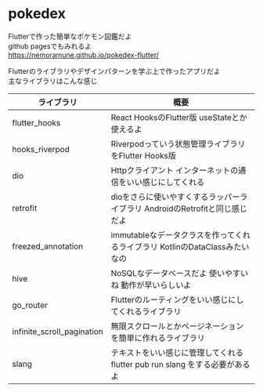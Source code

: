 # pokedex

Flutterで作った簡単なポケモン図鑑だよ  
github pagesでもみれるよ  
https://nemoramune.github.io/pokedex-flutter/

Flutterのライブラリやデザインパターンを学ぶ上で作ったアプリだよ  
主なライブラリはこんな感じ

| ライブラリ                 | 概要                                                                        |
| -------------------------- | --------------------------------------------------------------------------- |
| flutter_hooks              | React HooksのFlutter版 useStateとか使えるよ                                 |
| hooks_riverpod             | Riverpodっていう状態管理ライブラリをFlutter Hooks版                         |
| dio                        | Httpクライアント インターネットの通信をいい感じにしてくれる                 |
| retrofit                   | dioをさらに使いやすくするラッパーライブラリ AndroidのRetrofitと同じ感じだよ |
| freezed_annotation         | immutableなデータクラスを作ってくれるライブラリ KotlinのDataClassみたいなの |
| hive                       | NoSQLなデータベースだよ 使いやすいね 動作が早いらしいよ                     |
| go_router                  | Flutterのルーティングをいい感じにしてくれるライブラリ                       |
| infinite_scroll_pagination | 無限スクロールとかページネーションを簡単に作れるライブラリ                  |
| slang                      | テキストをいい感じに管理してくれる flutter pub run slang をする必要があるよ |